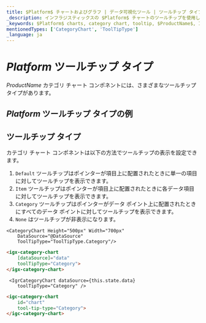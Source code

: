 ```yaml
---
title: $Platform$ チャートおよびグラフ | データ可視化ツール | ツールチップ タイプ | インフラジスティックス
_description: インフラジスティックスの $Platform$ チャートのツールチップを使用して、重要なデータを表示します。インフラジスティックスの $ProductName$ グラフ チュートリアルを是非お試しください!
_keywords: $Platform$ charts, category chart, tooltip, $ProductName$, Infragistics, $Platform$ チャート, カテゴリ チャート, ツールチップ, インフラジスティックス
mentionedTypes: ['CategoryChart', 'ToolTipType']
_language: ja
---
```

# $Platform$ ツールチップ タイプ

$ProductName$ カテゴリ チャート コンポネントには、さまざまなツールチップ タイプがあります。

## $Platform$ ツールチップ タイプの例

<code-view style="height: 500px"
           data-demos-base-url="{environment:dvDemosBaseUrl}"
           iframe-src="{environment:dvDemosBaseUrl}/charts/category-chart-tooltip-types"
           alt="$Platform$ ツールチップ タイプの例"
           github-src="charts/category-chart/tooltip-types">
</code-view>

<div class="divider--half"></div>

## ツールチップ タイプ

カテゴリ チャート コンポネントは以下の方法でツールチップの表示を設定できます。

1. `Default` ツールチップはポインターが項目上に配置されたときに単一の項目に対してツールチップを表示できます。
1. `Item` ツールチップはポインターが項目上に配置されたときに各データ項目に対してツールチップを表示できます。
1. `Category` ツールチップはポインターがデータ ポイント上に配置されたときにすべてのデータ ポイントに対してツールチップを表示できます。
1. `None` はツールチップが非表示になります。

```razor
<CategoryChart Height="500px" Width="700px"
    DataSource="@DataSource"
    ToolTipType="ToolTipType.Category"/>
```

```html
<igx-category-chart
    [dataSource]="data"
    toolTipType="Category">
</igx-category-chart>
```

```tsx
 <IgrCategoryChart dataSource={this.state.data}
    toolTipType="Category" />
```

```html
<igc-category-chart
    id="chart"
    tool-tip-type="Category">
</igc-category-chart>
```
